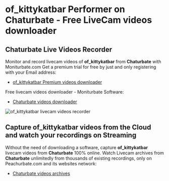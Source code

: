 # of_kittykatbar Performer on Chaturbate - Free LiveCam videos downloader

## Chaturbate Live Videos Recorder

Monitor and record livecam videos of **of_kittykatbar** from **Chaturbate** with Moniturbate.com
Get a premium trial for free by just and only registering with your Email address:
* [of_kittykatbar Premium videos downloader](https://moniturbate.com/request-demo-licence-key.html)

Free livecam videos downloader - Moniturbate Software:
* [Chaturbate videos downloader](https://moniturbate.com/moniturbate-download-software.html)

![of_kittykatbar livecam videos recorder](https://peachurnet.com/templates/moniturbate-software.png)


## Capture of_kittykatbar videos from the Cloud and watch your recordings on Streaming

Without the need of downloading a software, capture **of_kittykatbar** livecam videos from **Chaturbate** 100% online.
Watch Livecam archives from **Chaturbate** unlimitedly from thousands of existing recordings, only on Peachurbate.com and its websites network:
* [Chaturbate videos archives](https://peachurnet.com/)
